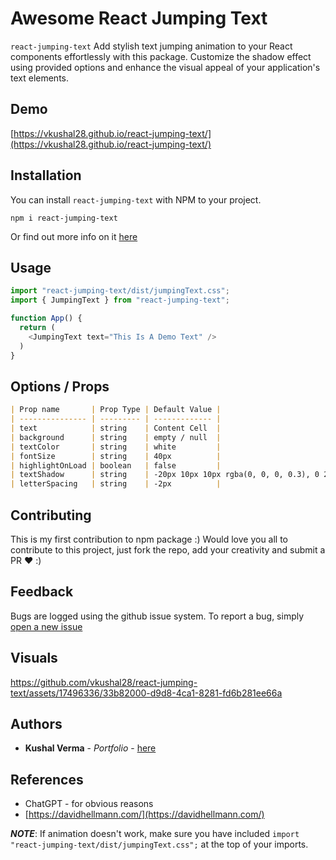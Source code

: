 # Awesome React Jumping Text
`react-jumping-text` Add stylish text jumping animation to your React components effortlessly with this package. Customize the shadow effect using provided options and enhance the visual appeal of your application's text elements.
## Demo
[https://vkushal28.github.io/react-jumping-text/](https://vkushal28.github.io/react-jumping-text/)
## Installation
You can install `react-jumping-text` with NPM to your project.
```
npm i react-jumping-text
```
Or find out more info on it [here](https://www.npmjs.com/package/react-jumping-text)
## Usage
```js
import "react-jumping-text/dist/jumpingText.css";
import { JumpingText } from "react-jumping-text";

function App() {
  return (
    <JumpingText text="This Is A Demo Text" />
  )
}
```

## Options / Props
```markdown
| Prop name       | Prop Type | Default Value | 
| --------------- | --------- | ------------- |
| text            | string    | Content Cell  |
| background      | string    | empty / null  |
| textColor       | string    | white         |
| fontSize        | string    | 40px          |
| highlightOnLoad | boolean   | false         |
| textShadow      | string    | -20px 10px 10px rgba(0, 0, 0, 0.3), 0 20px 50px rgba(0, 0, 0, 0.3) |
| letterSpacing   | string    | -2px          |
```

## Contributing
This is my first contribution to npm package :)
Would love you all to contribute to this project, just fork the repo, add your creativity and submit a PR ❤️ :)

## Feedback
Bugs are logged using the github issue system. To report a bug, simply [open a new issue](https://github.com/vkushal28/react-jumping-text/issues/new)

## Visuals
https://github.com/vkushal28/react-jumping-text/assets/17496336/33b82000-d9d8-4ca1-8281-fd6b281ee66a

## Authors
* **Kushal Verma** - *Portfolio* - [here](https://thebeardydeveloper.com](https://kushalverma.vercel.app/))

## References
- ChatGPT - for obvious reasons
- [https://davidhellmann.com/](https://davidhellmann.com/)

_**NOTE**_: If animation doesn't work, make sure you have included `import "react-jumping-text/dist/jumpingText.css";` at the top of your imports.

